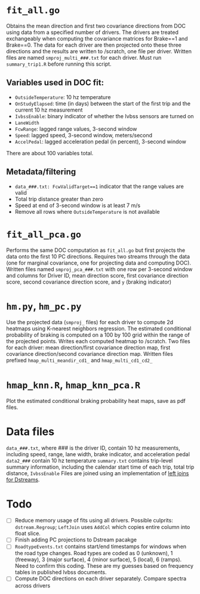 # `fit_all.go`
Obtains the mean direction and first two covariance directions from DOC using data from a specified number of drivers. The drivers are treated exchangeably when computing the covariance matrices for Brake==1 and Brake==0. The data for each driver are then projected onto these three directions and the results are written to /scratch, one file per driver. 
Written files are named `smproj_multi_###.txt` for each driver.
Must run `summary_trip1.R` before running this script.

## Variables used in DOC fit:

   * `OutsideTemperature`: 10 hz temperature
   * `OnStudyElapsed`: time (in days) between the start of the first trip and the current 10 hz measurement
   * `IvbssEnable`: binary indicator of whether the Ivbss sensors are turned on
   * `LaneWidth`
   * `FcwRange`: lagged range values, 3-second window
   * `Speed`: lagged speed, 3-second window, meters/second
   * `AccelPedal`: lagged acceleration pedal (in percent), 3-second window
  
There are about 100 variables total.

## Metadata/filtering

   * `data_###.txt: FcwValidTarget==1` indicator that the range values are valid
   * Total trip distance greater than zero
   * Speed at end of 3-second window is at least 7 m/s
   * Remove all rows where `OutsideTemperature` is not available

# `fit_all_pca.go`
Performs the same DOC computation as `fit_all.go` but first projects the data onto the first 10 PC directions. Requires two streams through the data (one for marginal covariance, one for projecting data and computing DOC).
Written files named `smproj_pca_###.txt` with one row per 3-second window and columns for Driver ID, mean direction score, first covariance direction score, second covariance direction score, and `y` (braking indicator)

# `hm.py`, `hm_pc.py`
Use the projected data (`smproj_` files) for each driver to compute 2d heatmaps using K-nearest neighbors regression.
The estimated conditional probability of braking is computed on a 100 by 100 grid within the range of the projected points.
Writes each computed heatmap to /scratch. Two files for each driver: mean direction/first covariance direction map, first covariance direction/second covariance direction map.
Written files prefixed `hmap_multi_meandir_cd1_` and `hmap_multi_cd1_cd2_`

# `hmap_knn.R`, `hmap_knn_pca.R`
Plot the estimated conditional braking probability heat maps, save as pdf files.

# Data files
`data_###.txt`, where \#\#\# is the driver ID, contain 10 hz measurements, including speed, range, lane width, brake indicator, and acceleration pedal
`data2_###` contain 10 hz temperature
`summary.txt` contains trip-level summary information, including the calendar start time of each trip, total trip distance, `IvbssEnable`
Files are joined using an implementation of [left joins for Dstreams](https://github.com/brookluers/dstream/blob/master/dstream/leftjoin.go).

# Todo
- [ ] Reduce memory usage of fits using all drivers. Possible culprits: `dstream.Regroup`; `LeftJoin` uses `AddCol` which copies entire column into float slice.
- [ ] Finish adding PC projections to Dstream pacakge
- [ ] `RoadtypeEvents.txt` contains start/end timestamps for windows when the road type changes. Road types are coded as 0 (unknown), 1 (freeway), 3 (major surface), 4 (minor surface), 5 (local), 6 (ramps). Need to confirm this coding. These are my guesses based on frequency tables in published Ivbss documents.
- [ ] Compute DOC directions on each driver separately. Compare spectra across drivers
